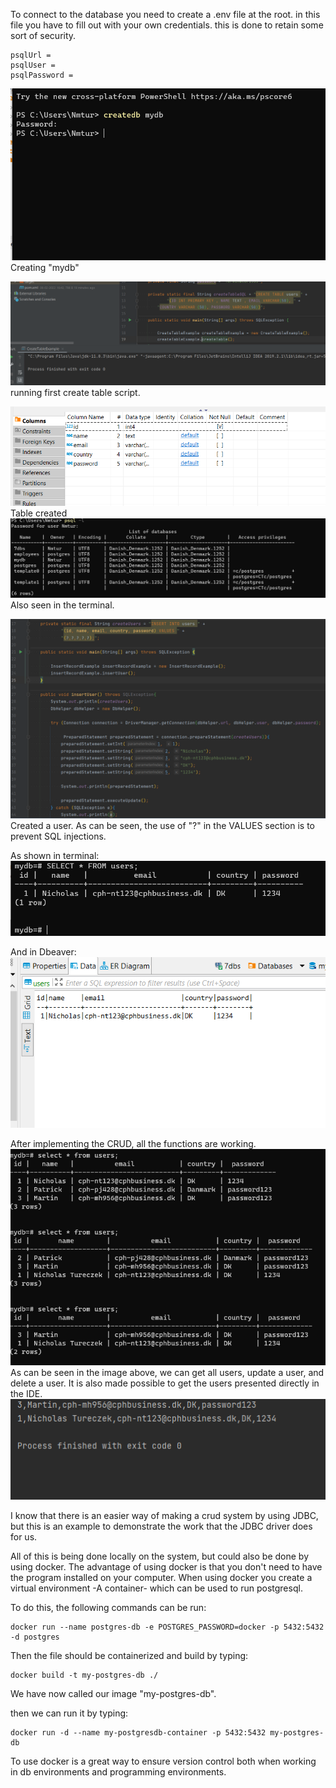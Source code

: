To connect to the database you need to create a .env file at the root. in this file you have to fill out
with your own credentials. this is done to retain some sort of security. 

    psqlUrl = 
    psqlUser = 
    psqlPassword = 


![img.png](src/main/resources/images/img.png)
Creating "mydb"

![img_1.png](src/main/resources/images/img_1.png)
running first create table script.


![img_2.png](src/main/resources/images/img_2.png)
Table created
![img_3.png](src/main/resources/images/img_3.png)
Also seen in the terminal.

![img.png](img.png)
Created a user.
As can be seen, the use of "?" in the VALUES section is to prevent SQL injections.

As shown in terminal:
![img_1.png](img_1.png)

And in Dbeaver:
![img_2.png](img_2.png)

After implementing the CRUD, all the functions are working. 
![img_3.png](img_3.png)
As can be seen in the image above, we can get all users, update a user, and delete a user.
It is also made possible to get the users presented directly in the IDE.
![img_4.png](img_4.png)

I know that there is an easier way of making a crud system by using JDBC, but this is an example to demonstrate the 
work that the JDBC driver does for us.

All of this is being done locally on the system, but could also be done by using docker.
The advantage of using docker is that you don't need to have the program installed on your computer.
When using docker you create a virtual environment -A container- which can be used to run postgresql.

To do this, the following commands can be run:

    docker run --name postgres-db -e POSTGRES_PASSWORD=docker -p 5432:5432 -d postgres

Then the file should be containerized and build by typing:

    docker build -t my-postgres-db ./

We have now called our image "my-postgres-db".

then we can run it by typing:

    docker run -d --name my-postgresdb-container -p 5432:5432 my-postgres-db


To use docker is a great way to ensure version control both when working in db environments and programming environments.

